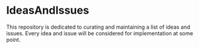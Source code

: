 # IdeasAndIssues
This repository is dedicated to curating and maintaining a list of ideas and issues. Every idea and issue will be considered for implementation at some point.
